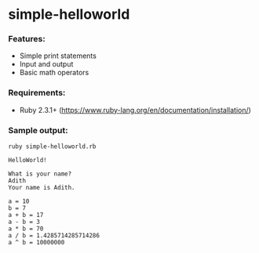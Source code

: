 # simple-helloworld

### Features:
- Simple print statements
- Input and output
- Basic math operators

### Requirements:
- Ruby 2.3.1+ (https://www.ruby-lang.org/en/documentation/installation/)

### Sample output:
```
ruby simple-helloworld.rb
```
```
HelloWorld!

What is your name?
Adith
Your name is Adith.

a = 10
b = 7
a + b = 17
a - b = 3
a * b = 70
a / b = 1.4285714285714286
a ^ b = 10000000
```

